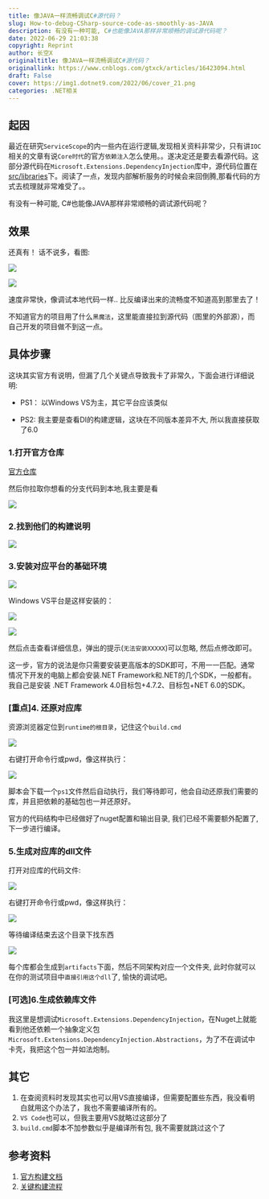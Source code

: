 ```yaml
---
title: 像JAVA一样流畅调试C#源代码？
slug: How-to-debug-CSharp-source-code-as-smoothly-as-JAVA
description: 有没有一种可能, C#也能像JAVA那样非常顺畅的调试源代码呢？
date: 2022-06-29 21:03:38
copyright: Reprint
author: 长空X
originaltitle: 像JAVA一样流畅调试C#源代码？
originallink: https://www.cnblogs.com/gtxck/articles/16423094.html
draft: False
cover: https://img1.dotnet9.com/2022/06/cover_21.png
categories: .NET相关
---
```


## 起因

最近在研究`ServiceScope`的内一些内在运行逻辑,发现相关资料非常少，只有讲`IOC`相关的文章有说`Core时代`的官方`依赖注入`怎么使用。。遂决定还是要去看源代码。这部分源代码在`Microsoft.Extensions.DependencyInjection`库中，源代码位置在[src/libraries](https://github.com/dotnet/runtime/tree/release/6.0/src/libraries/Microsoft.Extensions.DependencyInjection)下。阅读了一点，发现内部解析服务的时候会来回倒腾,那看代码的方式去梳理就非常难受了。。

有没有一种可能, C#也能像JAVA那样非常顺畅的调试源代码呢？

## 效果

还真有！  话不说多，看图:

![](https://img1.dotnet9.com/2022/06/2101.png)

![](https://img1.dotnet9.com/2022/06/2102.png)

速度非常快，像调试本地代码一样.. 比反编译出来的流畅度不知道高到那里去了！

不知道官方的项目用了什么`黑魔法`，这里能直接拉到源代码（图里的外部源），而自己开发的项目做不到这一点。

## 具体步骤

这块其实官方有说明，但漏了几个关键点导致我卡了非常久，下面会进行详细说明:

- PS1： 以Windows VS为主，其它平台应该类似

- PS2: 我主要是查看DI的构建逻辑，这块在不同版本差异不大, 所以我直接获取了6.0

### 1.打开官方仓库

[官方仓库](https://github.com/dotnet/runtime)

然后你拉取你想看的分支代码到本地,我主要是看

![](https://img1.dotnet9.com/2022/06/2103.png)

### 2.找到他们的构建说明

![](https://img1.dotnet9.com/2022/06/2104.png)

### 3.安装对应平台的基础环境

![](https://img1.dotnet9.com/2022/06/2105.png)

Windows VS平台是这样安装的：

![](https://img1.dotnet9.com/2022/06/2106.png)

![](https://img1.dotnet9.com/2022/06/2107.png)

然后点击查看详细信息，弹出的提示(`无法安装XXXXX`)可以忽略, 然后点修改即可。

这一步，官方的说法是你只需要安装更高版本的SDK即可，不用一一匹配。通常情况下开发的电脑上都会安装.NET Framework和.NET的几个SDK，一般都有。我自己是安装 .NET Framework 4.0目标包+4.7.2、目标包+NET 6.0的SDK。

### [重点]4. 还原对应库

资源浏览器定位到`runtime的根目录`，记住这个`build.cmd`

![](https://img1.dotnet9.com/2022/06/2108.png)

右键打开命令行或pwd，像这样执行：

![](https://img1.dotnet9.com/2022/06/2109.png)

脚本会下载一个`ps1`文件然后自动执行，我们等待即可，他会自动还原我们需要的库，并且把依赖的基础包也一并还原好。

官方的代码结构中已经做好了nuget配置和输出目录, 我们已经不需要额外配置了,下一步进行编译。

### 5.生成对应库的dll文件

打开对应库的代码文件:

![](https://img1.dotnet9.com/2022/06/2110.png)

右键打开命令行或pwd，像这样执行：

![](https://img1.dotnet9.com/2022/06/2111.png)

等待编译结束去这个目录下找东西

![](https://img1.dotnet9.com/2022/06/2112.png)

每个库都会生成到`artifacts`下面，然后不同架构对应一个文件夹, 此时你就可以在你的测试项目中`直接引用这个dll`了, 愉快的调试吧。

### [可选]6.生成依赖库文件

我这里是想调试`Microsoft.Extensions.DependencyInjection`，在Nuget上就能看到他还依赖一个抽象定义包`Microsoft.Extensions.DependencyInjection.Abstractions`，为了不在调试中卡壳，我把这个包一并如法炮制。

## 其它

1. 在查阅资料时发现其实也可以用VS直接编译，但需要配置些东西，我没看明白就用这个办法了，我也不需要编译所有的。
2. `VS Code`也可以，但我主要用VS就略过这部分了
3. `build.cmd`脚本不加参数似乎是编译所有包, 我不需要就跳过这个了


## 参考资料

1. [官方构建文档](https://github.com/dotnet/runtime/blob/main/docs/workflow/requirements/windows-requirements.md)
2. [关键构建流程](https://github.com/dotnet/runtime/blob/main/docs/workflow/README.md)
